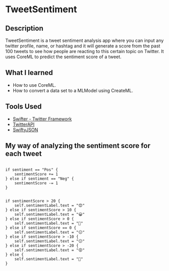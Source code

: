 #  TweetSentiment

## Description

TweetSentiment is a tweet sentiment analysis app where you can input any twitter profile, name, or hashtag and it will generate a score from the past 100 tweets to see how people are reacting to this certain topic on Twitter. It uses CoreML to predict the sentiment score of a tweet. 

## What I learned

* How to use CoreML.
* How to convert a data set to a MLModel using CreateML.

## Tools Used

* [Swifter - Twitter Framework](https://github.com/mattdonnelly/Swifter)
* [TwitterAPI](https://developer.twitter.com/en/docs/tweets/search/api-reference/get-search-tweets)
* [SwiftyJSON](https://github.com/SwiftyJSON/SwiftyJSON)


## My way of analyzing the sentiment score for each tweet 
```

if sentiment == "Pos" {
    sentimentScore += 1
} else if sentiment == "Neg" {
    sentimentScore -= 1
}
                
                
if sentimentScore > 20 {
    self.sentimentLabel.text = "😍"
} else if sentimentScore > 10 {
    self.sentimentLabel.text = "😀"
} else if sentimentScore > 0 {
    self.sentimentLabel.text = "🙂"
} else if sentimentScore == 0 {
    self.sentimentLabel.text = "😐"
} else if sentimentScore > -10 {
    self.sentimentLabel.text = "😕"
} else if sentimentScore > -20 {
    self.sentimentLabel.text = "😡"
} else {
    self.sentimentLabel.text = "🤮"
}

```
